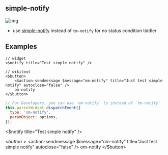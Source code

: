 ## simple-notify

![img](https://i.imgur.com/ubW13li.png)


* use [simple-notify](https://github.com/simple-notify/simple-notify) instead of `tm-notify` for no status condition tiddler

## Examples

```
// widget
<$notify title="Test simple notify" />

// wikitext
<$button>
	<$action-sendmessage $message="om-notify" title="Just test simple notify" autoclose="false" />
	om-notify
</$button>
```

```js
// For Developers, you can use `om-notify` to instead of `tm-notify`
this.parentWidget.dispatchEvent({
  type: 'om-notify',
  paramObject: options,
});
```

<$notify title="Test simple notify" />

<$button>
	<$action-sendmessage $message="om-notify" title="Just test simple notify" autoclose="false" />
	om-notify
</$button>
